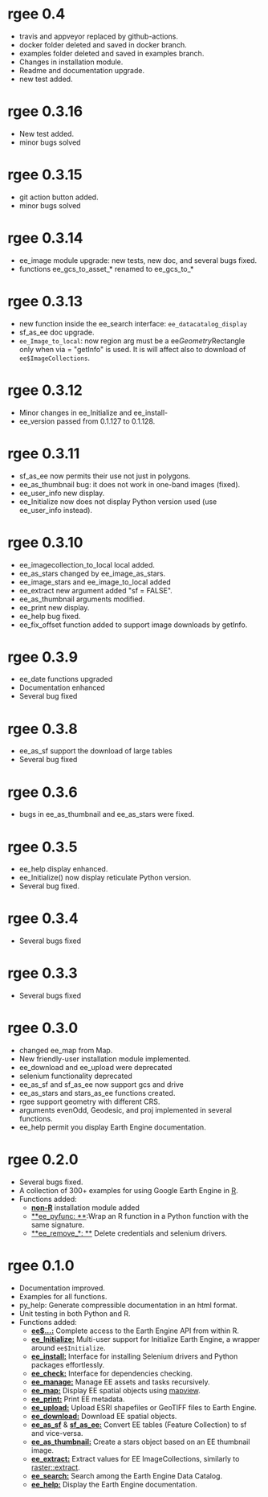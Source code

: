 # rgee 0.4
- travis and appveyor replaced by github-actions.
- docker folder deleted and saved in docker branch.
- examples folder deleted and saved in examples branch.
- Changes in installation module.
- Readme and documentation upgrade.
- new test added.
# rgee 0.3.16
- New test added.
- minor bugs solved
# rgee 0.3.15
- git action button added.
- minor bugs solved
# rgee 0.3.14
- ee_image module upgrade: new tests, new doc, and several bugs fixed.
- functions ee_gcs_to_asset_* renamed to ee_gcs_to_*
# rgee 0.3.13
- new function inside the ee_search interface: `ee_datacatalog_display`
- sf_as_ee doc upgrade.
- `ee_Image_to_local`: now region arg must be a ee$Geometry$Rectangle only when via = "getInfo" is used. It is will affect also to download of `ee$ImageCollections`.
# rgee 0.3.12
- Minor changes in ee_Initialize and ee_install-
- ee_version passed from 0.1.127 to 0.1.128.
# rgee 0.3.11
- sf_as_ee now permits their use not just in polygons.
- ee_as_thumbnail bug: it does not work in one-band images (fixed).
- ee_user_info new display.
- ee_Initialize now does not display Python version used (use ee_user_info instead).
# rgee 0.3.10
- ee_imagecollection_to_local local added.
- ee_as_stars changed by ee_image_as_stars.
- ee_image_stars and ee_image_to_local added
- ee_extract new argument added "sf = FALSE".
- ee_as_thumbnail arguments modified.
- ee_print new display.
- ee_help bug fixed.
- ee_fix_offset function added to support image downloads by getInfo.
# rgee 0.3.9
- ee_date functions upgraded
- Documentation enhanced
- Several bug fixed
# rgee 0.3.8
- ee_as_sf support the download of large tables
- Several bug fixed
# rgee 0.3.6
- bugs in ee_as_thumbnail and ee_as_stars were fixed.
# rgee 0.3.5
- ee_help display enhanced.
- ee_Initialize() now display reticulate Python version.
- Several bug fixed.
# rgee 0.3.4
- Several bugs fixed
# rgee 0.3.3
- Several bugs fixed
# rgee 0.3.0
- changed ee_map from Map.
- New friendly-user installation module implemented.
- ee_download and ee_upload were deprecated
- selenium functionality deprecated
- ee_as_sf and sf_as_ee now support gcs and drive
- ee_as_stars and stars_as_ee functions created.
- rgee support geometry with different CRS.
- arguments evenOdd, Geodesic, and proj implemented in several functions.
- ee_help permit you display Earth Engine documentation.

# rgee 0.2.0
- Several bugs fixed.
- A collection of 300+ examples for using Google Earth Engine in [R](https://github.com/csaybar/rgee-examples).
- Functions added:
  - [**non-R**](https://github.com/csaybar/rgee#requirements) installation module added
  - [**ee_pyfunc: **](https://csaybar.github.io/rgee/reference/ee_pyfunc.html):Wrap an R function in a Python function with the same signature.
  - [**ee_remove_\*: **](https://csaybar.github.io/rgee/reference/ee_pyfunc.html) Delete credentials and selenium drivers.
  
# rgee 0.1.0
- Documentation improved.
- Examples for all functions.
- py_help: Generate compressible documentation in an html format.
- Unit testing in both Python and R.
- Functions added:
  - [**ee$...:**](https://developers.google.com/earth-engine/) Complete access to the Earth Engine API from within R.
  - [**ee_Initialize:**](https://csaybar.github.io/rgee/reference/ee_Initialize.html) Multi-user support for Initialize Earth Engine, a wrapper around `ee$Initialize`.
  - [**ee_install:**](https://csaybar.github.io/rgee/reference/ee_check-tools.html) Interface for installing Selenium drivers and Python packages effortlessly.
  - [**ee_check:**](https://csaybar.github.io/rgee/reference/ee_check-tools.html) Interface for dependencies checking.
  - [**ee_manage:**](https://csaybar.github.io/rgee/reference/ee_manage-tools.html) Manage EE assets and tasks recursively.
  - [**ee_map:**](https://csaybar.github.io/rgee/reference/ee_map.html) Display EE spatial objects using [mapview](https://r-spatial.github.io/mapview/).
  - [**ee_print:**](https://csaybar.github.io/rgee/reference/ee_print.html) Print EE metadata.
  - [**ee_upload:**](https://csaybar.github.io/rgee/reference/ee_upload.html) Upload ESRI shapefiles or GeoTIFF files to Earth Engine.
  - [**ee_download:**](https://csaybar.github.io/rgee/reference/ee_download.html) Download EE spatial objects.
  - [**ee_as_sf**](https://csaybar.github.io/rgee/reference/ee_upload.html) & [**sf_as_ee:**](https://csaybar.github.io/rgee/reference/ee_download.html) Convert EE tables (Feature Collection) to sf and vice-versa.
  - [**ee_as_thumbnail:**](https://csaybar.github.io/rgee/reference/ee_download.html) Create a stars object based on an EE thumbnail image.
  - [**ee_extract:**](https://csaybar.github.io/rgee/reference/ee_upload.html) Extract values for EE ImageCollections, similarly to [raster::extract](https://www.rdocumentation.org/packages/raster/versions/3.0-2/topics/extract).
  - [**ee_search:**](https://csaybar.github.io/rgee/reference/ee_search.html) Search among the Earth Engine Data Catalog.
  - [**ee_help:**](https://csaybar.github.io/rgee/reference/ee_help.html) Display the Earth Engine documentation.
